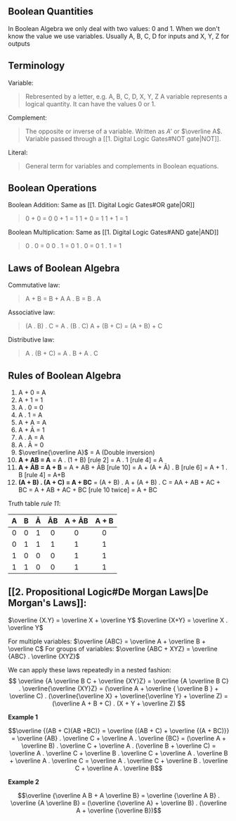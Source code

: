 ## Boolean Quantities
In Boolean Algebra we only deal with two values: 0 and 1.
When we don't know the value we use variables. Usually A, B, C, D for inputs and X, Y, Z for outputs
## Terminology
Variable:
> Rebresented by a letter, e.g. A, B, C, D, X, Y, Z
> A variable represents a logical quantity.
> It can have the values 0 or 1.

Complement:
>The opposite or inverse of a variable.
>Written as $A'$ or $\overline A$.
>Variable passed through a [[1. Digital Logic Gates#NOT gate|NOT]].

Literal:
>General term for variables and complements in Boolean equations.
## Boolean Operations
Boolean Addition:
Same as [[1. Digital Logic Gates#OR gate|OR]]
>0 + 0 = 0
>0 + 1 = 1
>1 + 0 = 1
>1 + 1 = 1

Boolean Multiplication:
Same as [[1. Digital Logic Gates#AND gate|AND]]
>0 . 0 = 0
>0 . 1 = 0
>1 . 0 = 0
>1 . 1 = 1
## Laws of Boolean Algebra
Commutative law:
>A + B = B + A
>A . B = B . A

Associative law:
>(A . B) . C = A . (B . C)
>A + (B + C) = (A + B) + C

Distributive law:
>A . (B + C) = A . B + A . C
## Rules of Boolean Algebra
1. A + 0 = A
2. A + 1 = 1
3. A . 0 = 0
4. A . 1 = A
5. A + A = A
6. A + Ā = 1
7. A . A = A
8. A . Ā = 0
9. $\overline{\overline A}$ = A (Double inversion)
10. __A + AB = A__ = A . (1 + B) \[rule 2] = A . 1 \[rule 4] = A
11. __A + ĀB = A + B__ = A + AB + ĀB \[rule 10] = A + (A + Ā) . B \[rule 6] = A + 1 . B \[rule 4] = A+B
12. __(A + B) . (A + C) = A + BC__ = (A + B) . A + (A + B) . C = AA + AB + AC + BC = A + AB + AC + BC \[rule 10 twice] = A + BC

Truth table _rule 11_:

|  A  |  B  |  Ā  | ĀB  | A + ĀB | A + B |
|:---:|:---:|:---:|:---:|:------:|:-----:|
|  0  |  0  |  1  |  0  |   0    |   0   |
|  0  |  1  |  1  |  1  |   1    |   1   |
|  1  |  0  |  0  |  0  |   1    |   1   |
|  1  |  1  |  0  |  0  |   1    |   1   |

## [[2. Propositional Logic#De Morgan Laws|De Morgan's Laws]]:

$\overline {X.Y} = \overline X + \overline Y$
$\overline {X+Y} = \overline X . \overline Y$

For multiple variables: $\overline {ABC} = \overline A + \overline B + \overline C$
For groups of variables: $\overline {ABC + XYZ} = \overline {ABC} . \overline {XYZ}$

We can apply these laws repeatedly in a nested fashion:
$$
\overline {A \overline B C + \overline {XY}Z} = \overline {A \overline B C} . \overline{\overline {XY}Z} = (\overline A + \overline { \overline B } + \overline C) . (\overline{\overline X} + \overline{\overline Y} + \overline Z) = (\overline A + B + C) . (X + Y + \overline Z)
$$

__Example 1__
```math
\overline {(AB + C)(AB +BC)} = \overline {(AB + C) + \overline {(A + BC)}} = \overline {AB} . \overline C + \overline A . \overline {BC}
= (\overline A + \overline B) . \overline C + \overline A . (\overline B + \overline C)
= \overline A . \overline C + \overline B . \overline C + \overline A . \overline B + \overline A . \overline C
= \overline A . \overline C + \overline B . \overline C + \overline A . \overline B
```

__Example 2__

```math
\overline {\overline A B + A \overline B} = \overline {\overline A B} . \overline {A \overline B}
= (\overline {\overline A} + \overline B) . (\overline A + \overline {\overline B})
```
